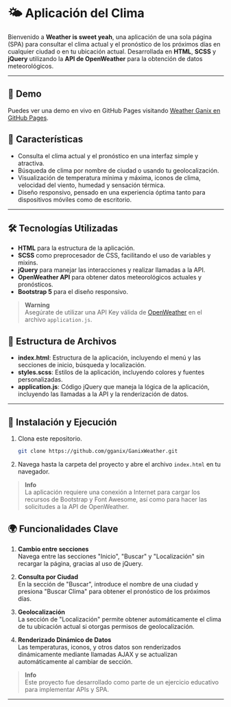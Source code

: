 # 🌤 Aplicación del Clima

Bienvenido a **Weather is sweet yeah**, una aplicación de una sola página (SPA) para consultar el clima actual y el pronóstico de los próximos días en cualquier ciudad o en tu ubicación actual. Desarrollada en **HTML**, **SCSS** y **jQuery** utilizando la **API de OpenWeather** para la obtención de datos meteorológicos.

---

## 👀 Demo
Puedes ver una demo en vivo en GitHub Pages visitando [Weather Ganix en GitHub Pages](https://gganix.github.io/GanixWeather/).

## 🌟 Características

- Consulta el clima actual y el pronóstico en una interfaz simple y atractiva.
- Búsqueda de clima por nombre de ciudad o usando tu geolocalización.
- Visualización de temperatura mínima y máxima, iconos de clima, velocidad del viento, humedad y sensación térmica.
- Diseño responsivo, pensado en una experiencia óptima tanto para dispositivos móviles como de escritorio.

---

## 🛠️ Tecnologías Utilizadas

- **HTML** para la estructura de la aplicación.
- **SCSS** como preprocesador de CSS, facilitando el uso de variables y mixins.
- **jQuery** para manejar las interacciones y realizar llamadas a la API.
- **OpenWeather API** para obtener datos meteorológicos actuales y pronósticos.
- **Bootstrap 5** para el diseño responsivo.

> **Warning**  
> Asegúrate de utilizar una API Key válida de [OpenWeather](https://openweathermap.org/api) en el archivo `application.js`.

## 📁 Estructura de Archivos

- **index.html**: Estructura de la aplicación, incluyendo el menú y las secciones de inicio, búsqueda y localización.
- **styles.scss**: Estilos de la aplicación, incluyendo colores y fuentes personalizadas.
- **application.js**: Código jQuery que maneja la lógica de la aplicación, incluyendo las llamadas a la API y la renderización de datos.

---

## 🚀 Instalación y Ejecución

1. Clona este repositorio.
   ```bash
   git clone https://github.com/gganix/GanixWeather.git

2. Navega hasta la carpeta del proyecto y abre el archivo `index.html` en tu navegador.

> **Info**  
> La aplicación requiere una conexión a Internet para cargar los recursos de Bootstrap y Font Awesome, así como para hacer las solicitudes a la API de OpenWeather.

## 🌍 Funcionalidades Clave

1. **Cambio entre secciones**  
   Navega entre las secciones "Inicio", "Buscar" y "Localización" sin recargar la página, gracias al uso de jQuery.

2. **Consulta por Ciudad**  
   En la sección de "Buscar", introduce el nombre de una ciudad y presiona "Buscar Clima" para obtener el pronóstico de los próximos días.

3. **Geolocalización**  
   La sección de "Localización" permite obtener automáticamente el clima de tu ubicación actual si otorgas permisos de geolocalización.

4. **Renderizado Dinámico de Datos**  
   Las temperaturas, iconos, y otros datos son renderizados dinámicamente mediante llamadas AJAX y se actualizan automáticamente al cambiar de sección.

> **Info**  
> Este proyecto fue desarrollado como parte de un ejercicio educativo para implementar APIs y SPA.

---

